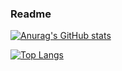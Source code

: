 ### Readme
[![Anurag's GitHub stats](https://github-readme-stats.vercel.app/api?username=jpapenhagen&count_private=true&show_icons=true&theme=bear)](https://github.com/anuraghazra/github-readme-stats)

[![Top Langs](https://github-readme-stats.vercel.app/api/top-langs/?username=jenspapenhagen&hide=smali&layout=compact)](https://github.com/anuraghazra/github-readme-stats)
